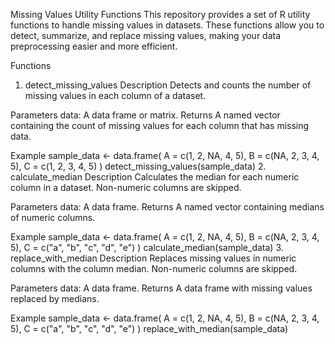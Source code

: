 Missing Values Utility Functions
This repository provides a set of R utility functions to handle missing values in datasets. These functions allow you to detect, summarize, and replace missing values, making your data preprocessing easier and more efficient.

Functions
1. detect_missing_values
Description
Detects and counts the number of missing values in each column of a dataset.

Parameters
data: A data frame or matrix.
Returns
A named vector containing the count of missing values for each column that has missing data.

Example
sample_data <- data.frame(
  A = c(1, 2, NA, 4, 5),
  B = c(NA, 2, 3, 4, 5),
  C = c(1, 2, 3, 4, 5)
)
detect_missing_values(sample_data)
2. calculate_median
Description
Calculates the median for each numeric column in a dataset. Non-numeric columns are skipped.

Parameters
data: A data frame.
Returns
A named vector containing medians of numeric columns.

Example
sample_data <- data.frame(
  A = c(1, 2, NA, 4, 5),
  B = c(NA, 2, 3, 4, 5),
  C = c("a", "b", "c", "d", "e")
)
calculate_median(sample_data)
3. replace_with_median
Description
Replaces missing values in numeric columns with the column median. Non-numeric columns are skipped.

Parameters
data: A data frame.
Returns
A data frame with missing values replaced by medians.

Example
sample_data <- data.frame(
  A = c(1, 2, NA, 4, 5),
  B = c(NA, 2, 3, 4, 5),
  C = c("a", "b", "c", "d", "e")
)
replace_with_median(sample_data)
